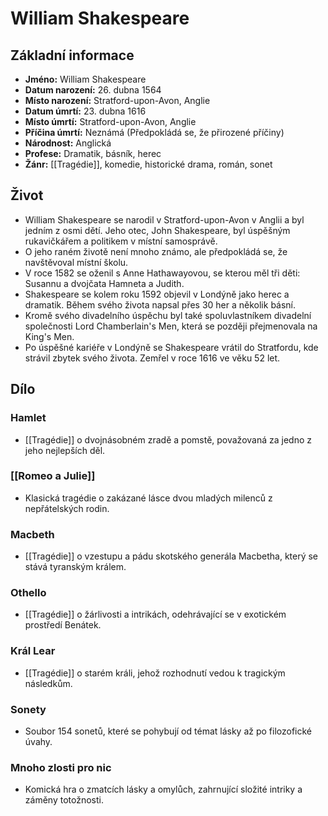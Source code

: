 # William Shakespeare
## Základní informace
- **Jméno:** William Shakespeare
- **Datum narození:** 26. dubna 1564
- **Místo narození:** Stratford-upon-Avon, Anglie
- **Datum úmrtí:** 23. dubna 1616
- **Místo úmrtí:** Stratford-upon-Avon, Anglie
- **Příčina úmrtí:** Neznámá (Předpokládá se, že přirozené příčiny)
- **Národnost:** Anglická
- **Profese:** Dramatik, básník, herec
- **Žánr:** [[Tragédie]], komedie, historické drama, román, sonet

## Život
- William Shakespeare se narodil v Stratford-upon-Avon v Anglii a byl jedním z osmi dětí. Jeho otec, John Shakespeare, byl úspěšným rukavičkářem a politikem v místní samosprávě.
- O jeho raném životě není mnoho známo, ale předpokládá se, že navštěvoval místní školu.
- V roce 1582 se oženil s Anne Hathawayovou, se kterou měl tři děti: Susannu a dvojčata Hamneta a Judith.
- Shakespeare se kolem roku 1592 objevil v Londýně jako herec a dramatik. Během svého života napsal přes 30 her a několik básní.
- Kromě svého divadelního úspěchu byl také spoluvlastníkem divadelní společnosti Lord Chamberlain's Men, která se později přejmenovala na King's Men.
- Po úspěšné kariéře v Londýně se Shakespeare vrátil do Stratfordu, kde strávil zbytek svého života. Zemřel v roce 1616 ve věku 52 let.

## Dílo
### Hamlet
- [[Tragédie]] o dvojnásobném zradě a pomstě, považovaná za jedno z jeho nejlepších děl.

### [[Romeo a Julie]]
- Klasická tragédie o zakázané lásce dvou mladých milenců z nepřátelských rodin.

### Macbeth
- [[Tragédie]] o vzestupu a pádu skotského generála Macbetha, který se stává tyranským králem.

### Othello
- [[Tragédie]] o žárlivosti a intrikách, odehrávající se v exotickém prostředí Benátek.

### Král Lear
- [[Tragédie]] o starém králi, jehož rozhodnutí vedou k tragickým následkům.

### Sonety
- Soubor 154 sonetů, které se pohybují od témat lásky až po filozofické úvahy.

### Mnoho zlosti pro nic
- Komická hra o zmatcích lásky a omylůch, zahrnující složité intriky a záměny totožnosti.